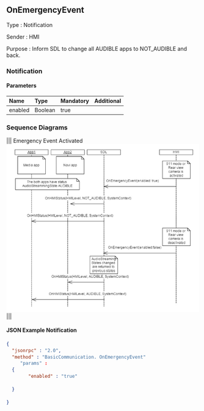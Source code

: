 ## OnEmergencyEvent

Type
: Notification

Sender
: HMI

Purpose
: Inform SDL to change all AUDIBLE apps to NOT_AUDIBLE and back.


### Notification

#### Parameters

|Name|Type|Mandatory|Additional|
|:---|:---|:--------|:---------|
|enabled|Boolean|true||

### Sequence Diagrams
|||
Emergency Event Activated
![OnEmergencyEvent](./assets/OnEmergencyEvent.png)
|||

#### JSON Example Notification
```json
{
  "jsonrpc" : "2.0",
  "method" : "BasicCommunication. OnEmergencyEvent"
     "params" :
  {
        "enabled" : "true"

  }

}
```
